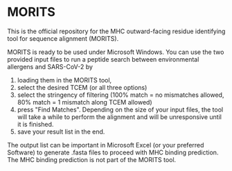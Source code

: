 # MORITS

This is the official repository for the MHC outward-facing residue identifying tool for sequence alignment (MORITS).

MORITS is ready to be used under Microsoft Windows. You can use the two provided input files to run a peptide search between environmental allergens and SARS-CoV-2 by 
1. loading them in the MORITS tool,
2. select the desired TCEM (or all three options)
3. select the stringency of filtering (100% match = no mismatches allowed, 80% match = 1 mismatch along TCEM allowed)
4. press "Find Matches". Depending on the size of your input files, the tool will take a while to perform the alignment and will be unresponsive until it is finished.
5. save your result list in the end.

The output list can be important in Microsoft Excel (or your preferred Software) to generate .fasta files to proceed with MHC binding prediction. The MHC binding prediction is not part of the MORITS tool.

